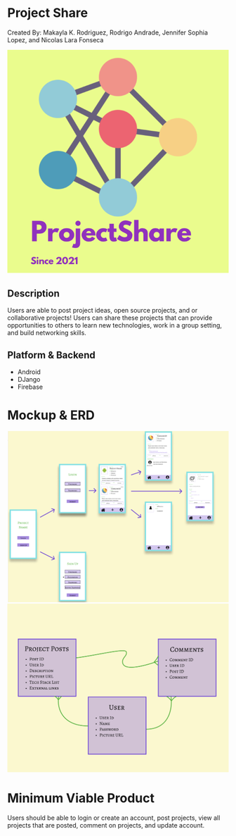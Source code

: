 Project Share
================

Created By: Makayla K. Rodriguez, Rodrigo Andrade, Jennifer Sophia Lopez, and Nicolas Lara Fonseca

![logo](/img/project_share_logo.png)

## Description

Users are able to post project ideas, open source projects, and or collaborative projects!
Users can share these projects that can provide opportunities to others to learn new technologies, work in a group setting, and build networking skills.

## Platform & Backend
* Android
* DJango
* Firebase

# Mockup & ERD
![mockup](/img/Project03Wireframe.png)
![erd](/img/Project03ERD.png)

# Minimum Viable Product
Users should be able to login or create an account, post projects, view all projects that are posted, comment on projects, and update account.
